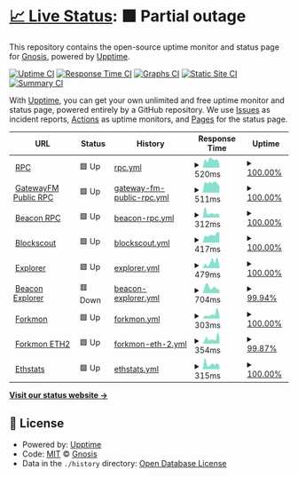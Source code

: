 # [📈 Live Status](https://status.chiadochain.net): <!--live status--> **🟧 Partial outage**

This repository contains the open-source uptime monitor and status page for [Gnosis](https://gnosis.io), powered by [Upptime](https://github.com/upptime/upptime).

[![Uptime CI](https://github.com/gnosis/chiado-uptime/workflows/Uptime%20CI/badge.svg)](https://github.com/gnosis/chiado-uptime/actions?query=workflow%3A%22Uptime+CI%22)
[![Response Time CI](https://github.com/gnosis/chiado-uptime/workflows/Response%20Time%20CI/badge.svg)](https://github.com/gnosis/chiado-uptime/actions?query=workflow%3A%22Response+Time+CI%22)
[![Graphs CI](https://github.com/gnosis/chiado-uptime/workflows/Graphs%20CI/badge.svg)](https://github.com/gnosis/chiado-uptime/actions?query=workflow%3A%22Graphs+CI%22)
[![Static Site CI](https://github.com/gnosis/chiado-uptime/workflows/Static%20Site%20CI/badge.svg)](https://github.com/gnosis/chiado-uptime/actions?query=workflow%3A%22Static+Site+CI%22)
[![Summary CI](https://github.com/gnosis/chiado-uptime/workflows/Summary%20CI/badge.svg)](https://github.com/gnosis/chiado-uptime/actions?query=workflow%3A%22Summary+CI%22)

With [Upptime](https://upptime.js.org), you can get your own unlimited and free uptime monitor and status page, powered entirely by a GitHub repository. We use [Issues](https://github.com/gnosis/chiado-uptime/issues) as incident reports, [Actions](https://github.com/gnosis/chiado-uptime/actions) as uptime monitors, and [Pages](https://status.chiadochain.net) for the status page.

<!--start: status pages-->
<!-- This summary is generated by Upptime (https://github.com/upptime/upptime) -->
<!-- Do not edit this manually, your changes will be overwritten -->
<!-- prettier-ignore -->
| URL | Status | History | Response Time | Uptime |
| --- | ------ | ------- | ------------- | ------ |
| <img alt="" src="https://icons.duckduckgo.com/ip3/rpc.chiadochain.net.ico" height="13"> [RPC](https://rpc.chiadochain.net/) | 🟩 Up | [rpc.yml](https://github.com/gnosischain/chiado-uptime/commits/HEAD/history/rpc.yml) | <details><summary><img alt="Response time graph" src="./graphs/rpc/response-time-week.png" height="20"> 520ms</summary><br><a href="https://status.chiadochain.net/history/rpc"><img alt="Response time 431" src="https://img.shields.io/endpoint?url=https%3A%2F%2Fraw.githubusercontent.com%2Fgnosischain%2Fchiado-uptime%2FHEAD%2Fapi%2Frpc%2Fresponse-time.json"></a><br><a href="https://status.chiadochain.net/history/rpc"><img alt="24-hour response time 230" src="https://img.shields.io/endpoint?url=https%3A%2F%2Fraw.githubusercontent.com%2Fgnosischain%2Fchiado-uptime%2FHEAD%2Fapi%2Frpc%2Fresponse-time-day.json"></a><br><a href="https://status.chiadochain.net/history/rpc"><img alt="7-day response time 520" src="https://img.shields.io/endpoint?url=https%3A%2F%2Fraw.githubusercontent.com%2Fgnosischain%2Fchiado-uptime%2FHEAD%2Fapi%2Frpc%2Fresponse-time-week.json"></a><br><a href="https://status.chiadochain.net/history/rpc"><img alt="30-day response time 805" src="https://img.shields.io/endpoint?url=https%3A%2F%2Fraw.githubusercontent.com%2Fgnosischain%2Fchiado-uptime%2FHEAD%2Fapi%2Frpc%2Fresponse-time-month.json"></a><br><a href="https://status.chiadochain.net/history/rpc"><img alt="1-year response time 431" src="https://img.shields.io/endpoint?url=https%3A%2F%2Fraw.githubusercontent.com%2Fgnosischain%2Fchiado-uptime%2FHEAD%2Fapi%2Frpc%2Fresponse-time-year.json"></a></details> | <details><summary><a href="https://status.chiadochain.net/history/rpc">100.00%</a></summary><a href="https://status.chiadochain.net/history/rpc"><img alt="All-time uptime 98.69%" src="https://img.shields.io/endpoint?url=https%3A%2F%2Fraw.githubusercontent.com%2Fgnosischain%2Fchiado-uptime%2FHEAD%2Fapi%2Frpc%2Fuptime.json"></a><br><a href="https://status.chiadochain.net/history/rpc"><img alt="24-hour uptime 100.00%" src="https://img.shields.io/endpoint?url=https%3A%2F%2Fraw.githubusercontent.com%2Fgnosischain%2Fchiado-uptime%2FHEAD%2Fapi%2Frpc%2Fuptime-day.json"></a><br><a href="https://status.chiadochain.net/history/rpc"><img alt="7-day uptime 100.00%" src="https://img.shields.io/endpoint?url=https%3A%2F%2Fraw.githubusercontent.com%2Fgnosischain%2Fchiado-uptime%2FHEAD%2Fapi%2Frpc%2Fuptime-week.json"></a><br><a href="https://status.chiadochain.net/history/rpc"><img alt="30-day uptime 99.83%" src="https://img.shields.io/endpoint?url=https%3A%2F%2Fraw.githubusercontent.com%2Fgnosischain%2Fchiado-uptime%2FHEAD%2Fapi%2Frpc%2Fuptime-month.json"></a><br><a href="https://status.chiadochain.net/history/rpc"><img alt="1-year uptime 98.69%" src="https://img.shields.io/endpoint?url=https%3A%2F%2Fraw.githubusercontent.com%2Fgnosischain%2Fchiado-uptime%2FHEAD%2Fapi%2Frpc%2Fuptime-year.json"></a></details>
| <img alt="" src="https://icons.duckduckgo.com/ip3/rpc.chiado.gnosis.gateway.fm.ico" height="13"> [GatewayFM Public RPC](https://rpc.chiado.gnosis.gateway.fm/) | 🟩 Up | [gateway-fm-public-rpc.yml](https://github.com/gnosischain/chiado-uptime/commits/HEAD/history/gateway-fm-public-rpc.yml) | <details><summary><img alt="Response time graph" src="./graphs/gateway-fm-public-rpc/response-time-week.png" height="20"> 511ms</summary><br><a href="https://status.chiadochain.net/history/gateway-fm-public-rpc"><img alt="Response time 446" src="https://img.shields.io/endpoint?url=https%3A%2F%2Fraw.githubusercontent.com%2Fgnosischain%2Fchiado-uptime%2FHEAD%2Fapi%2Fgateway-fm-public-rpc%2Fresponse-time.json"></a><br><a href="https://status.chiadochain.net/history/gateway-fm-public-rpc"><img alt="24-hour response time 331" src="https://img.shields.io/endpoint?url=https%3A%2F%2Fraw.githubusercontent.com%2Fgnosischain%2Fchiado-uptime%2FHEAD%2Fapi%2Fgateway-fm-public-rpc%2Fresponse-time-day.json"></a><br><a href="https://status.chiadochain.net/history/gateway-fm-public-rpc"><img alt="7-day response time 511" src="https://img.shields.io/endpoint?url=https%3A%2F%2Fraw.githubusercontent.com%2Fgnosischain%2Fchiado-uptime%2FHEAD%2Fapi%2Fgateway-fm-public-rpc%2Fresponse-time-week.json"></a><br><a href="https://status.chiadochain.net/history/gateway-fm-public-rpc"><img alt="30-day response time 446" src="https://img.shields.io/endpoint?url=https%3A%2F%2Fraw.githubusercontent.com%2Fgnosischain%2Fchiado-uptime%2FHEAD%2Fapi%2Fgateway-fm-public-rpc%2Fresponse-time-month.json"></a><br><a href="https://status.chiadochain.net/history/gateway-fm-public-rpc"><img alt="1-year response time 446" src="https://img.shields.io/endpoint?url=https%3A%2F%2Fraw.githubusercontent.com%2Fgnosischain%2Fchiado-uptime%2FHEAD%2Fapi%2Fgateway-fm-public-rpc%2Fresponse-time-year.json"></a></details> | <details><summary><a href="https://status.chiadochain.net/history/gateway-fm-public-rpc">100.00%</a></summary><a href="https://status.chiadochain.net/history/gateway-fm-public-rpc"><img alt="All-time uptime 100.00%" src="https://img.shields.io/endpoint?url=https%3A%2F%2Fraw.githubusercontent.com%2Fgnosischain%2Fchiado-uptime%2FHEAD%2Fapi%2Fgateway-fm-public-rpc%2Fuptime.json"></a><br><a href="https://status.chiadochain.net/history/gateway-fm-public-rpc"><img alt="24-hour uptime 100.00%" src="https://img.shields.io/endpoint?url=https%3A%2F%2Fraw.githubusercontent.com%2Fgnosischain%2Fchiado-uptime%2FHEAD%2Fapi%2Fgateway-fm-public-rpc%2Fuptime-day.json"></a><br><a href="https://status.chiadochain.net/history/gateway-fm-public-rpc"><img alt="7-day uptime 100.00%" src="https://img.shields.io/endpoint?url=https%3A%2F%2Fraw.githubusercontent.com%2Fgnosischain%2Fchiado-uptime%2FHEAD%2Fapi%2Fgateway-fm-public-rpc%2Fuptime-week.json"></a><br><a href="https://status.chiadochain.net/history/gateway-fm-public-rpc"><img alt="30-day uptime 100.00%" src="https://img.shields.io/endpoint?url=https%3A%2F%2Fraw.githubusercontent.com%2Fgnosischain%2Fchiado-uptime%2FHEAD%2Fapi%2Fgateway-fm-public-rpc%2Fuptime-month.json"></a><br><a href="https://status.chiadochain.net/history/gateway-fm-public-rpc"><img alt="1-year uptime 100.00%" src="https://img.shields.io/endpoint?url=https%3A%2F%2Fraw.githubusercontent.com%2Fgnosischain%2Fchiado-uptime%2FHEAD%2Fapi%2Fgateway-fm-public-rpc%2Fuptime-year.json"></a></details>
| <img alt="" src="https://icons.duckduckgo.com/ip3/rpc-gbc.chiadochain.net.ico" height="13"> [Beacon RPC](https://rpc-gbc.chiadochain.net/eth/v1/beacon/headers) | 🟩 Up | [beacon-rpc.yml](https://github.com/gnosischain/chiado-uptime/commits/HEAD/history/beacon-rpc.yml) | <details><summary><img alt="Response time graph" src="./graphs/beacon-rpc/response-time-week.png" height="20"> 312ms</summary><br><a href="https://status.chiadochain.net/history/beacon-rpc"><img alt="Response time 342" src="https://img.shields.io/endpoint?url=https%3A%2F%2Fraw.githubusercontent.com%2Fgnosischain%2Fchiado-uptime%2FHEAD%2Fapi%2Fbeacon-rpc%2Fresponse-time.json"></a><br><a href="https://status.chiadochain.net/history/beacon-rpc"><img alt="24-hour response time 201" src="https://img.shields.io/endpoint?url=https%3A%2F%2Fraw.githubusercontent.com%2Fgnosischain%2Fchiado-uptime%2FHEAD%2Fapi%2Fbeacon-rpc%2Fresponse-time-day.json"></a><br><a href="https://status.chiadochain.net/history/beacon-rpc"><img alt="7-day response time 312" src="https://img.shields.io/endpoint?url=https%3A%2F%2Fraw.githubusercontent.com%2Fgnosischain%2Fchiado-uptime%2FHEAD%2Fapi%2Fbeacon-rpc%2Fresponse-time-week.json"></a><br><a href="https://status.chiadochain.net/history/beacon-rpc"><img alt="30-day response time 276" src="https://img.shields.io/endpoint?url=https%3A%2F%2Fraw.githubusercontent.com%2Fgnosischain%2Fchiado-uptime%2FHEAD%2Fapi%2Fbeacon-rpc%2Fresponse-time-month.json"></a><br><a href="https://status.chiadochain.net/history/beacon-rpc"><img alt="1-year response time 342" src="https://img.shields.io/endpoint?url=https%3A%2F%2Fraw.githubusercontent.com%2Fgnosischain%2Fchiado-uptime%2FHEAD%2Fapi%2Fbeacon-rpc%2Fresponse-time-year.json"></a></details> | <details><summary><a href="https://status.chiadochain.net/history/beacon-rpc">100.00%</a></summary><a href="https://status.chiadochain.net/history/beacon-rpc"><img alt="All-time uptime 98.67%" src="https://img.shields.io/endpoint?url=https%3A%2F%2Fraw.githubusercontent.com%2Fgnosischain%2Fchiado-uptime%2FHEAD%2Fapi%2Fbeacon-rpc%2Fuptime.json"></a><br><a href="https://status.chiadochain.net/history/beacon-rpc"><img alt="24-hour uptime 100.00%" src="https://img.shields.io/endpoint?url=https%3A%2F%2Fraw.githubusercontent.com%2Fgnosischain%2Fchiado-uptime%2FHEAD%2Fapi%2Fbeacon-rpc%2Fuptime-day.json"></a><br><a href="https://status.chiadochain.net/history/beacon-rpc"><img alt="7-day uptime 100.00%" src="https://img.shields.io/endpoint?url=https%3A%2F%2Fraw.githubusercontent.com%2Fgnosischain%2Fchiado-uptime%2FHEAD%2Fapi%2Fbeacon-rpc%2Fuptime-week.json"></a><br><a href="https://status.chiadochain.net/history/beacon-rpc"><img alt="30-day uptime 99.77%" src="https://img.shields.io/endpoint?url=https%3A%2F%2Fraw.githubusercontent.com%2Fgnosischain%2Fchiado-uptime%2FHEAD%2Fapi%2Fbeacon-rpc%2Fuptime-month.json"></a><br><a href="https://status.chiadochain.net/history/beacon-rpc"><img alt="1-year uptime 98.67%" src="https://img.shields.io/endpoint?url=https%3A%2F%2Fraw.githubusercontent.com%2Fgnosischain%2Fchiado-uptime%2FHEAD%2Fapi%2Fbeacon-rpc%2Fuptime-year.json"></a></details>
| <img alt="" src="https://icons.duckduckgo.com/ip3/blockscout.com.ico" height="13"> [Blockscout](https://blockscout.com/gnosis/chiado) | 🟩 Up | [blockscout.yml](https://github.com/gnosischain/chiado-uptime/commits/HEAD/history/blockscout.yml) | <details><summary><img alt="Response time graph" src="./graphs/blockscout/response-time-week.png" height="20"> 417ms</summary><br><a href="https://status.chiadochain.net/history/blockscout"><img alt="Response time 442" src="https://img.shields.io/endpoint?url=https%3A%2F%2Fraw.githubusercontent.com%2Fgnosischain%2Fchiado-uptime%2FHEAD%2Fapi%2Fblockscout%2Fresponse-time.json"></a><br><a href="https://status.chiadochain.net/history/blockscout"><img alt="24-hour response time 538" src="https://img.shields.io/endpoint?url=https%3A%2F%2Fraw.githubusercontent.com%2Fgnosischain%2Fchiado-uptime%2FHEAD%2Fapi%2Fblockscout%2Fresponse-time-day.json"></a><br><a href="https://status.chiadochain.net/history/blockscout"><img alt="7-day response time 417" src="https://img.shields.io/endpoint?url=https%3A%2F%2Fraw.githubusercontent.com%2Fgnosischain%2Fchiado-uptime%2FHEAD%2Fapi%2Fblockscout%2Fresponse-time-week.json"></a><br><a href="https://status.chiadochain.net/history/blockscout"><img alt="30-day response time 442" src="https://img.shields.io/endpoint?url=https%3A%2F%2Fraw.githubusercontent.com%2Fgnosischain%2Fchiado-uptime%2FHEAD%2Fapi%2Fblockscout%2Fresponse-time-month.json"></a><br><a href="https://status.chiadochain.net/history/blockscout"><img alt="1-year response time 442" src="https://img.shields.io/endpoint?url=https%3A%2F%2Fraw.githubusercontent.com%2Fgnosischain%2Fchiado-uptime%2FHEAD%2Fapi%2Fblockscout%2Fresponse-time-year.json"></a></details> | <details><summary><a href="https://status.chiadochain.net/history/blockscout">100.00%</a></summary><a href="https://status.chiadochain.net/history/blockscout"><img alt="All-time uptime 99.98%" src="https://img.shields.io/endpoint?url=https%3A%2F%2Fraw.githubusercontent.com%2Fgnosischain%2Fchiado-uptime%2FHEAD%2Fapi%2Fblockscout%2Fuptime.json"></a><br><a href="https://status.chiadochain.net/history/blockscout"><img alt="24-hour uptime 100.00%" src="https://img.shields.io/endpoint?url=https%3A%2F%2Fraw.githubusercontent.com%2Fgnosischain%2Fchiado-uptime%2FHEAD%2Fapi%2Fblockscout%2Fuptime-day.json"></a><br><a href="https://status.chiadochain.net/history/blockscout"><img alt="7-day uptime 100.00%" src="https://img.shields.io/endpoint?url=https%3A%2F%2Fraw.githubusercontent.com%2Fgnosischain%2Fchiado-uptime%2FHEAD%2Fapi%2Fblockscout%2Fuptime-week.json"></a><br><a href="https://status.chiadochain.net/history/blockscout"><img alt="30-day uptime 99.98%" src="https://img.shields.io/endpoint?url=https%3A%2F%2Fraw.githubusercontent.com%2Fgnosischain%2Fchiado-uptime%2FHEAD%2Fapi%2Fblockscout%2Fuptime-month.json"></a><br><a href="https://status.chiadochain.net/history/blockscout"><img alt="1-year uptime 99.98%" src="https://img.shields.io/endpoint?url=https%3A%2F%2Fraw.githubusercontent.com%2Fgnosischain%2Fchiado-uptime%2FHEAD%2Fapi%2Fblockscout%2Fuptime-year.json"></a></details>
| <img alt="" src="https://icons.duckduckgo.com/ip3/blockscout.chiadochain.net.ico" height="13"> [Explorer](https://blockscout.chiadochain.net/) | 🟩 Up | [explorer.yml](https://github.com/gnosischain/chiado-uptime/commits/HEAD/history/explorer.yml) | <details><summary><img alt="Response time graph" src="./graphs/explorer/response-time-week.png" height="20"> 479ms</summary><br><a href="https://status.chiadochain.net/history/explorer"><img alt="Response time 715" src="https://img.shields.io/endpoint?url=https%3A%2F%2Fraw.githubusercontent.com%2Fgnosischain%2Fchiado-uptime%2FHEAD%2Fapi%2Fexplorer%2Fresponse-time.json"></a><br><a href="https://status.chiadochain.net/history/explorer"><img alt="24-hour response time 159" src="https://img.shields.io/endpoint?url=https%3A%2F%2Fraw.githubusercontent.com%2Fgnosischain%2Fchiado-uptime%2FHEAD%2Fapi%2Fexplorer%2Fresponse-time-day.json"></a><br><a href="https://status.chiadochain.net/history/explorer"><img alt="7-day response time 479" src="https://img.shields.io/endpoint?url=https%3A%2F%2Fraw.githubusercontent.com%2Fgnosischain%2Fchiado-uptime%2FHEAD%2Fapi%2Fexplorer%2Fresponse-time-week.json"></a><br><a href="https://status.chiadochain.net/history/explorer"><img alt="30-day response time 335" src="https://img.shields.io/endpoint?url=https%3A%2F%2Fraw.githubusercontent.com%2Fgnosischain%2Fchiado-uptime%2FHEAD%2Fapi%2Fexplorer%2Fresponse-time-month.json"></a><br><a href="https://status.chiadochain.net/history/explorer"><img alt="1-year response time 715" src="https://img.shields.io/endpoint?url=https%3A%2F%2Fraw.githubusercontent.com%2Fgnosischain%2Fchiado-uptime%2FHEAD%2Fapi%2Fexplorer%2Fresponse-time-year.json"></a></details> | <details><summary><a href="https://status.chiadochain.net/history/explorer">100.00%</a></summary><a href="https://status.chiadochain.net/history/explorer"><img alt="All-time uptime 99.49%" src="https://img.shields.io/endpoint?url=https%3A%2F%2Fraw.githubusercontent.com%2Fgnosischain%2Fchiado-uptime%2FHEAD%2Fapi%2Fexplorer%2Fuptime.json"></a><br><a href="https://status.chiadochain.net/history/explorer"><img alt="24-hour uptime 100.00%" src="https://img.shields.io/endpoint?url=https%3A%2F%2Fraw.githubusercontent.com%2Fgnosischain%2Fchiado-uptime%2FHEAD%2Fapi%2Fexplorer%2Fuptime-day.json"></a><br><a href="https://status.chiadochain.net/history/explorer"><img alt="7-day uptime 100.00%" src="https://img.shields.io/endpoint?url=https%3A%2F%2Fraw.githubusercontent.com%2Fgnosischain%2Fchiado-uptime%2FHEAD%2Fapi%2Fexplorer%2Fuptime-week.json"></a><br><a href="https://status.chiadochain.net/history/explorer"><img alt="30-day uptime 99.99%" src="https://img.shields.io/endpoint?url=https%3A%2F%2Fraw.githubusercontent.com%2Fgnosischain%2Fchiado-uptime%2FHEAD%2Fapi%2Fexplorer%2Fuptime-month.json"></a><br><a href="https://status.chiadochain.net/history/explorer"><img alt="1-year uptime 99.49%" src="https://img.shields.io/endpoint?url=https%3A%2F%2Fraw.githubusercontent.com%2Fgnosischain%2Fchiado-uptime%2FHEAD%2Fapi%2Fexplorer%2Fuptime-year.json"></a></details>
| <img alt="" src="https://icons.duckduckgo.com/ip3/beacon.chiadochain.net.ico" height="13"> [Beacon Explorer](https://beacon.chiadochain.net/) | 🟥 Down | [beacon-explorer.yml](https://github.com/gnosischain/chiado-uptime/commits/HEAD/history/beacon-explorer.yml) | <details><summary><img alt="Response time graph" src="./graphs/beacon-explorer/response-time-week.png" height="20"> 704ms</summary><br><a href="https://status.chiadochain.net/history/beacon-explorer"><img alt="Response time 639" src="https://img.shields.io/endpoint?url=https%3A%2F%2Fraw.githubusercontent.com%2Fgnosischain%2Fchiado-uptime%2FHEAD%2Fapi%2Fbeacon-explorer%2Fresponse-time.json"></a><br><a href="https://status.chiadochain.net/history/beacon-explorer"><img alt="24-hour response time 487" src="https://img.shields.io/endpoint?url=https%3A%2F%2Fraw.githubusercontent.com%2Fgnosischain%2Fchiado-uptime%2FHEAD%2Fapi%2Fbeacon-explorer%2Fresponse-time-day.json"></a><br><a href="https://status.chiadochain.net/history/beacon-explorer"><img alt="7-day response time 704" src="https://img.shields.io/endpoint?url=https%3A%2F%2Fraw.githubusercontent.com%2Fgnosischain%2Fchiado-uptime%2FHEAD%2Fapi%2Fbeacon-explorer%2Fresponse-time-week.json"></a><br><a href="https://status.chiadochain.net/history/beacon-explorer"><img alt="30-day response time 593" src="https://img.shields.io/endpoint?url=https%3A%2F%2Fraw.githubusercontent.com%2Fgnosischain%2Fchiado-uptime%2FHEAD%2Fapi%2Fbeacon-explorer%2Fresponse-time-month.json"></a><br><a href="https://status.chiadochain.net/history/beacon-explorer"><img alt="1-year response time 639" src="https://img.shields.io/endpoint?url=https%3A%2F%2Fraw.githubusercontent.com%2Fgnosischain%2Fchiado-uptime%2FHEAD%2Fapi%2Fbeacon-explorer%2Fresponse-time-year.json"></a></details> | <details><summary><a href="https://status.chiadochain.net/history/beacon-explorer">99.94%</a></summary><a href="https://status.chiadochain.net/history/beacon-explorer"><img alt="All-time uptime 96.31%" src="https://img.shields.io/endpoint?url=https%3A%2F%2Fraw.githubusercontent.com%2Fgnosischain%2Fchiado-uptime%2FHEAD%2Fapi%2Fbeacon-explorer%2Fuptime.json"></a><br><a href="https://status.chiadochain.net/history/beacon-explorer"><img alt="24-hour uptime 99.99%" src="https://img.shields.io/endpoint?url=https%3A%2F%2Fraw.githubusercontent.com%2Fgnosischain%2Fchiado-uptime%2FHEAD%2Fapi%2Fbeacon-explorer%2Fuptime-day.json"></a><br><a href="https://status.chiadochain.net/history/beacon-explorer"><img alt="7-day uptime 99.94%" src="https://img.shields.io/endpoint?url=https%3A%2F%2Fraw.githubusercontent.com%2Fgnosischain%2Fchiado-uptime%2FHEAD%2Fapi%2Fbeacon-explorer%2Fuptime-week.json"></a><br><a href="https://status.chiadochain.net/history/beacon-explorer"><img alt="30-day uptime 99.65%" src="https://img.shields.io/endpoint?url=https%3A%2F%2Fraw.githubusercontent.com%2Fgnosischain%2Fchiado-uptime%2FHEAD%2Fapi%2Fbeacon-explorer%2Fuptime-month.json"></a><br><a href="https://status.chiadochain.net/history/beacon-explorer"><img alt="1-year uptime 96.31%" src="https://img.shields.io/endpoint?url=https%3A%2F%2Fraw.githubusercontent.com%2Fgnosischain%2Fchiado-uptime%2FHEAD%2Fapi%2Fbeacon-explorer%2Fuptime-year.json"></a></details>
| <img alt="" src="https://icons.duckduckgo.com/ip3/forkmon.chiadochain.net.ico" height="13"> [Forkmon](https://forkmon.chiadochain.net/) | 🟩 Up | [forkmon.yml](https://github.com/gnosischain/chiado-uptime/commits/HEAD/history/forkmon.yml) | <details><summary><img alt="Response time graph" src="./graphs/forkmon/response-time-week.png" height="20"> 303ms</summary><br><a href="https://status.chiadochain.net/history/forkmon"><img alt="Response time 295" src="https://img.shields.io/endpoint?url=https%3A%2F%2Fraw.githubusercontent.com%2Fgnosischain%2Fchiado-uptime%2FHEAD%2Fapi%2Fforkmon%2Fresponse-time.json"></a><br><a href="https://status.chiadochain.net/history/forkmon"><img alt="24-hour response time 213" src="https://img.shields.io/endpoint?url=https%3A%2F%2Fraw.githubusercontent.com%2Fgnosischain%2Fchiado-uptime%2FHEAD%2Fapi%2Fforkmon%2Fresponse-time-day.json"></a><br><a href="https://status.chiadochain.net/history/forkmon"><img alt="7-day response time 303" src="https://img.shields.io/endpoint?url=https%3A%2F%2Fraw.githubusercontent.com%2Fgnosischain%2Fchiado-uptime%2FHEAD%2Fapi%2Fforkmon%2Fresponse-time-week.json"></a><br><a href="https://status.chiadochain.net/history/forkmon"><img alt="30-day response time 229" src="https://img.shields.io/endpoint?url=https%3A%2F%2Fraw.githubusercontent.com%2Fgnosischain%2Fchiado-uptime%2FHEAD%2Fapi%2Fforkmon%2Fresponse-time-month.json"></a><br><a href="https://status.chiadochain.net/history/forkmon"><img alt="1-year response time 295" src="https://img.shields.io/endpoint?url=https%3A%2F%2Fraw.githubusercontent.com%2Fgnosischain%2Fchiado-uptime%2FHEAD%2Fapi%2Fforkmon%2Fresponse-time-year.json"></a></details> | <details><summary><a href="https://status.chiadochain.net/history/forkmon">100.00%</a></summary><a href="https://status.chiadochain.net/history/forkmon"><img alt="All-time uptime 100.00%" src="https://img.shields.io/endpoint?url=https%3A%2F%2Fraw.githubusercontent.com%2Fgnosischain%2Fchiado-uptime%2FHEAD%2Fapi%2Fforkmon%2Fuptime.json"></a><br><a href="https://status.chiadochain.net/history/forkmon"><img alt="24-hour uptime 100.00%" src="https://img.shields.io/endpoint?url=https%3A%2F%2Fraw.githubusercontent.com%2Fgnosischain%2Fchiado-uptime%2FHEAD%2Fapi%2Fforkmon%2Fuptime-day.json"></a><br><a href="https://status.chiadochain.net/history/forkmon"><img alt="7-day uptime 100.00%" src="https://img.shields.io/endpoint?url=https%3A%2F%2Fraw.githubusercontent.com%2Fgnosischain%2Fchiado-uptime%2FHEAD%2Fapi%2Fforkmon%2Fuptime-week.json"></a><br><a href="https://status.chiadochain.net/history/forkmon"><img alt="30-day uptime 100.00%" src="https://img.shields.io/endpoint?url=https%3A%2F%2Fraw.githubusercontent.com%2Fgnosischain%2Fchiado-uptime%2FHEAD%2Fapi%2Fforkmon%2Fuptime-month.json"></a><br><a href="https://status.chiadochain.net/history/forkmon"><img alt="1-year uptime 100.00%" src="https://img.shields.io/endpoint?url=https%3A%2F%2Fraw.githubusercontent.com%2Fgnosischain%2Fchiado-uptime%2FHEAD%2Fapi%2Fforkmon%2Fuptime-year.json"></a></details>
| <img alt="" src="https://icons.duckduckgo.com/ip3/eth2-forkmon.chiadochain.net.ico" height="13"> [Forkmon ETH2](https://eth2-forkmon.chiadochain.net/) | 🟩 Up | [forkmon-eth-2.yml](https://github.com/gnosischain/chiado-uptime/commits/HEAD/history/forkmon-eth-2.yml) | <details><summary><img alt="Response time graph" src="./graphs/forkmon-eth-2/response-time-week.png" height="20"> 354ms</summary><br><a href="https://status.chiadochain.net/history/forkmon-eth-2"><img alt="Response time 290" src="https://img.shields.io/endpoint?url=https%3A%2F%2Fraw.githubusercontent.com%2Fgnosischain%2Fchiado-uptime%2FHEAD%2Fapi%2Fforkmon-eth-2%2Fresponse-time.json"></a><br><a href="https://status.chiadochain.net/history/forkmon-eth-2"><img alt="24-hour response time 466" src="https://img.shields.io/endpoint?url=https%3A%2F%2Fraw.githubusercontent.com%2Fgnosischain%2Fchiado-uptime%2FHEAD%2Fapi%2Fforkmon-eth-2%2Fresponse-time-day.json"></a><br><a href="https://status.chiadochain.net/history/forkmon-eth-2"><img alt="7-day response time 354" src="https://img.shields.io/endpoint?url=https%3A%2F%2Fraw.githubusercontent.com%2Fgnosischain%2Fchiado-uptime%2FHEAD%2Fapi%2Fforkmon-eth-2%2Fresponse-time-week.json"></a><br><a href="https://status.chiadochain.net/history/forkmon-eth-2"><img alt="30-day response time 346" src="https://img.shields.io/endpoint?url=https%3A%2F%2Fraw.githubusercontent.com%2Fgnosischain%2Fchiado-uptime%2FHEAD%2Fapi%2Fforkmon-eth-2%2Fresponse-time-month.json"></a><br><a href="https://status.chiadochain.net/history/forkmon-eth-2"><img alt="1-year response time 290" src="https://img.shields.io/endpoint?url=https%3A%2F%2Fraw.githubusercontent.com%2Fgnosischain%2Fchiado-uptime%2FHEAD%2Fapi%2Fforkmon-eth-2%2Fresponse-time-year.json"></a></details> | <details><summary><a href="https://status.chiadochain.net/history/forkmon-eth-2">99.87%</a></summary><a href="https://status.chiadochain.net/history/forkmon-eth-2"><img alt="All-time uptime 99.97%" src="https://img.shields.io/endpoint?url=https%3A%2F%2Fraw.githubusercontent.com%2Fgnosischain%2Fchiado-uptime%2FHEAD%2Fapi%2Fforkmon-eth-2%2Fuptime.json"></a><br><a href="https://status.chiadochain.net/history/forkmon-eth-2"><img alt="24-hour uptime 100.00%" src="https://img.shields.io/endpoint?url=https%3A%2F%2Fraw.githubusercontent.com%2Fgnosischain%2Fchiado-uptime%2FHEAD%2Fapi%2Fforkmon-eth-2%2Fuptime-day.json"></a><br><a href="https://status.chiadochain.net/history/forkmon-eth-2"><img alt="7-day uptime 99.87%" src="https://img.shields.io/endpoint?url=https%3A%2F%2Fraw.githubusercontent.com%2Fgnosischain%2Fchiado-uptime%2FHEAD%2Fapi%2Fforkmon-eth-2%2Fuptime-week.json"></a><br><a href="https://status.chiadochain.net/history/forkmon-eth-2"><img alt="30-day uptime 99.87%" src="https://img.shields.io/endpoint?url=https%3A%2F%2Fraw.githubusercontent.com%2Fgnosischain%2Fchiado-uptime%2FHEAD%2Fapi%2Fforkmon-eth-2%2Fuptime-month.json"></a><br><a href="https://status.chiadochain.net/history/forkmon-eth-2"><img alt="1-year uptime 99.97%" src="https://img.shields.io/endpoint?url=https%3A%2F%2Fraw.githubusercontent.com%2Fgnosischain%2Fchiado-uptime%2FHEAD%2Fapi%2Fforkmon-eth-2%2Fuptime-year.json"></a></details>
| <img alt="" src="https://icons.duckduckgo.com/ip3/ethstats.chiadochain.net.ico" height="13"> [Ethstats](https://ethstats.chiadochain.net/) | 🟩 Up | [ethstats.yml](https://github.com/gnosischain/chiado-uptime/commits/HEAD/history/ethstats.yml) | <details><summary><img alt="Response time graph" src="./graphs/ethstats/response-time-week.png" height="20"> 315ms</summary><br><a href="https://status.chiadochain.net/history/ethstats"><img alt="Response time 261" src="https://img.shields.io/endpoint?url=https%3A%2F%2Fraw.githubusercontent.com%2Fgnosischain%2Fchiado-uptime%2FHEAD%2Fapi%2Fethstats%2Fresponse-time.json"></a><br><a href="https://status.chiadochain.net/history/ethstats"><img alt="24-hour response time 172" src="https://img.shields.io/endpoint?url=https%3A%2F%2Fraw.githubusercontent.com%2Fgnosischain%2Fchiado-uptime%2FHEAD%2Fapi%2Fethstats%2Fresponse-time-day.json"></a><br><a href="https://status.chiadochain.net/history/ethstats"><img alt="7-day response time 315" src="https://img.shields.io/endpoint?url=https%3A%2F%2Fraw.githubusercontent.com%2Fgnosischain%2Fchiado-uptime%2FHEAD%2Fapi%2Fethstats%2Fresponse-time-week.json"></a><br><a href="https://status.chiadochain.net/history/ethstats"><img alt="30-day response time 276" src="https://img.shields.io/endpoint?url=https%3A%2F%2Fraw.githubusercontent.com%2Fgnosischain%2Fchiado-uptime%2FHEAD%2Fapi%2Fethstats%2Fresponse-time-month.json"></a><br><a href="https://status.chiadochain.net/history/ethstats"><img alt="1-year response time 261" src="https://img.shields.io/endpoint?url=https%3A%2F%2Fraw.githubusercontent.com%2Fgnosischain%2Fchiado-uptime%2FHEAD%2Fapi%2Fethstats%2Fresponse-time-year.json"></a></details> | <details><summary><a href="https://status.chiadochain.net/history/ethstats">100.00%</a></summary><a href="https://status.chiadochain.net/history/ethstats"><img alt="All-time uptime 100.00%" src="https://img.shields.io/endpoint?url=https%3A%2F%2Fraw.githubusercontent.com%2Fgnosischain%2Fchiado-uptime%2FHEAD%2Fapi%2Fethstats%2Fuptime.json"></a><br><a href="https://status.chiadochain.net/history/ethstats"><img alt="24-hour uptime 100.00%" src="https://img.shields.io/endpoint?url=https%3A%2F%2Fraw.githubusercontent.com%2Fgnosischain%2Fchiado-uptime%2FHEAD%2Fapi%2Fethstats%2Fuptime-day.json"></a><br><a href="https://status.chiadochain.net/history/ethstats"><img alt="7-day uptime 100.00%" src="https://img.shields.io/endpoint?url=https%3A%2F%2Fraw.githubusercontent.com%2Fgnosischain%2Fchiado-uptime%2FHEAD%2Fapi%2Fethstats%2Fuptime-week.json"></a><br><a href="https://status.chiadochain.net/history/ethstats"><img alt="30-day uptime 100.00%" src="https://img.shields.io/endpoint?url=https%3A%2F%2Fraw.githubusercontent.com%2Fgnosischain%2Fchiado-uptime%2FHEAD%2Fapi%2Fethstats%2Fuptime-month.json"></a><br><a href="https://status.chiadochain.net/history/ethstats"><img alt="1-year uptime 100.00%" src="https://img.shields.io/endpoint?url=https%3A%2F%2Fraw.githubusercontent.com%2Fgnosischain%2Fchiado-uptime%2FHEAD%2Fapi%2Fethstats%2Fuptime-year.json"></a></details>

<!--end: status pages-->

[**Visit our status website →**](https://status.chiadochain.net)

## 📄 License

- Powered by: [Upptime](https://github.com/upptime/upptime)
- Code: [MIT](./LICENSE) © [Gnosis](https://gnosis.io)
- Data in the `./history` directory: [Open Database License](https://opendatacommons.org/licenses/odbl/1-0/)

